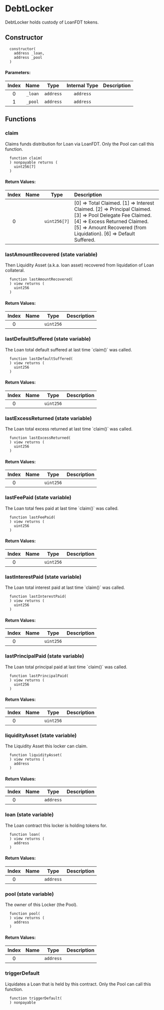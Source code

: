 # DebtLocker

DebtLocker holds custody of LoanFDT tokens.

## Constructor




```solidity
  constructor(
    address _loan,
    address _pool
  )
```

#### Parameters:
| Index | Name | Type | Internal Type | Description |
| :---: | :--: | :--: | :-----------: | :---------- |
| 0 | `_loan` | `address` | `address` | 
| 1 | `_pool` | `address` | `address` | 



## Functions

### claim 

Claims funds distribution for Loan via LoanFDT. Only the Pool can call this function. 

```solidity
  function claim(
  ) nonpayable returns (
    uint256[7]
  )
```



#### Return Values:
| Index | Name | Type | Description |
| :---: | :--: | :--: | :---------- |
| 0 |  | `uint256[7]` | [0] &#x3D;&gt; Total Claimed. [1] &#x3D;&gt; Interest Claimed. [2] &#x3D;&gt; Principal Claimed. [3] &#x3D;&gt; Pool Delegate Fee Claimed. [4] &#x3D;&gt; Excess Returned Claimed. [5] &#x3D;&gt; Amount Recovered (from Liquidation). [6] &#x3D;&gt; Default Suffered.


### lastAmountRecovered (state variable)

Then Liquidity Asset (a.k.a. loan asset) recovered from liquidation of Loan collateral.

```solidity
  function lastAmountRecovered(
  ) view returns (
    uint256
  )
```



#### Return Values:
| Index | Name | Type | Description |
| :---: | :--: | :--: | :---------- |
| 0 |  | `uint256` | 


### lastDefaultSuffered (state variable)

The Loan total default suffered at last time &#x60;claim()&#x60; was called.

```solidity
  function lastDefaultSuffered(
  ) view returns (
    uint256
  )
```



#### Return Values:
| Index | Name | Type | Description |
| :---: | :--: | :--: | :---------- |
| 0 |  | `uint256` | 


### lastExcessReturned (state variable)

The Loan total excess returned at last time &#x60;claim()&#x60; was called.

```solidity
  function lastExcessReturned(
  ) view returns (
    uint256
  )
```



#### Return Values:
| Index | Name | Type | Description |
| :---: | :--: | :--: | :---------- |
| 0 |  | `uint256` | 


### lastFeePaid (state variable)

The Loan total fees paid at last time &#x60;claim()&#x60; was called.

```solidity
  function lastFeePaid(
  ) view returns (
    uint256
  )
```



#### Return Values:
| Index | Name | Type | Description |
| :---: | :--: | :--: | :---------- |
| 0 |  | `uint256` | 


### lastInterestPaid (state variable)

The Loan total interest paid at last time &#x60;claim()&#x60; was called.

```solidity
  function lastInterestPaid(
  ) view returns (
    uint256
  )
```



#### Return Values:
| Index | Name | Type | Description |
| :---: | :--: | :--: | :---------- |
| 0 |  | `uint256` | 


### lastPrincipalPaid (state variable)

The Loan total principal paid at last time &#x60;claim()&#x60; was called.

```solidity
  function lastPrincipalPaid(
  ) view returns (
    uint256
  )
```



#### Return Values:
| Index | Name | Type | Description |
| :---: | :--: | :--: | :---------- |
| 0 |  | `uint256` | 


### liquidityAsset (state variable)

The Liquidity Asset this locker can claim.

```solidity
  function liquidityAsset(
  ) view returns (
    address
  )
```



#### Return Values:
| Index | Name | Type | Description |
| :---: | :--: | :--: | :---------- |
| 0 |  | `address` | 


### loan (state variable)

The Loan contract this locker is holding tokens for.

```solidity
  function loan(
  ) view returns (
    address
  )
```



#### Return Values:
| Index | Name | Type | Description |
| :---: | :--: | :--: | :---------- |
| 0 |  | `address` | 


### pool (state variable)

The owner of this Locker (the Pool).

```solidity
  function pool(
  ) view returns (
    address
  )
```



#### Return Values:
| Index | Name | Type | Description |
| :---: | :--: | :--: | :---------- |
| 0 |  | `address` | 


### triggerDefault 

Liquidates a Loan that is held by this contract. Only the Pool can call this function. 

```solidity
  function triggerDefault(
  ) nonpayable
```





